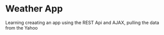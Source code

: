 # Weather App
Learning creaating an app using the REST Api and AJAX, pulling the data from the Yahoo 
